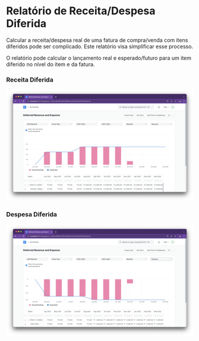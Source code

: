 # Relatório de Receita/Despesa Diferida


Calcular a receita/despesa real de uma fatura de compra/venda com itens diferidos pode ser complicado. Este relatório visa simplificar esse processo.


O relatório pode calcular o lançamento real e esperado/futuro para um item diferido no nível do item e da fatura.


### Receita Diferida


![](/files/def_revenue.png)


### Despesa Diferida


![](/files/def_expense.png)
